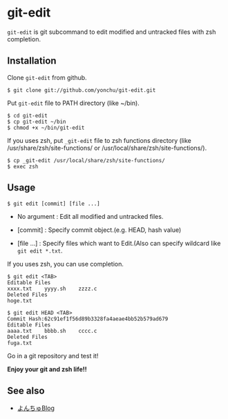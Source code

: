 # git-edit

`git-edit` is git subcommand to edit modified and untracked files with zsh completion.

## Installation

Clone `git-edit` from github.

```shell
$ git clone git://github.com/yonchu/git-edit.git
```

Put `git-edit` file to PATH directory (like ~/bin).

```shell
$ cd git-edit
$ cp git-edit ~/bin
$ chmod +x ~/bin/git-edit
```

If you uses zsh, put `_git-edit` file to zsh functions directory (like /usr/share/zsh/site-functions/ or /usr/local/share/zsh/site-functions/).

```shell
$ cp _git-edit /usr/local/share/zsh/site-functions/
$ exec zsh
```

## Usage

```shell
$ git edit [commit] [file ...]
```
- No argument : Edit all modified and untracked files.

- [commit] : Specify commit object.(e.g. HEAD, hash value)

- [file ...] : Specify files which want to Edit.(Also can specify wildcard like `git edit *.txt`.


If you uses zsh, you can use completion.

```shell
$ git edit <TAB>
Editable Files
xxxx.txt    yyyy.sh    zzzz.c
Deleted Files
hoge.txt

$ git edit HEAD <TAB>
Commit Hash:62c91ef1f56d89b3328fa4aeae4bb52b579ad679
Editable Files
aaaa.txt    bbbb.sh    cccc.c
Deleted Files
fuga.txt
```
Go in a git repository and test it!

**Enjoy your git and zsh life!!**


See also
---------------

* [よんちゅBlog](http://yonchu.hatenablog.com/)
